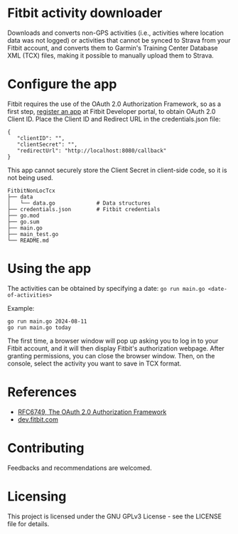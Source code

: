  # Fitbit activity downloader
 Downloads and converts non-GPS activities (i.e., activities where location data was not logged) or activities that cannot be synced to Strava from your Fitbit account, and converts them to Garmin's Training Center Database XML (TCX) files, making it possible to manually upload them to Strava. 

 # Configure the app
 Fitbit requires the use of the OAuth 2.0 Authorization Framework, so as a first step, [register an app](https://dev.fitbit.com/apps/new) at Fitbit Developer portal, to obtain OAuth 2.0 Client ID. Place the Client ID and Redirect URL in the credentials.json file:
 ```
{
    "clientID": "",
    "clientSecret": "",
    "redirectUrl": "http://localhost:8080/callback"
}
```

This app cannot securely store the Client Secret in client-side code, so it is not being used.


```
FitbitNonLocTcx
├── data                    
│   └── data.go             # Data structures 
├── credentials.json        # Fitbit credentials
├── go.mod                  
├── go.sum                  
├── main.go
├── main_test.go
└── README.md
```

 # Using the app

 The activities can be obtained by specifying a date: ```go run main.go <date-of-activities> ```

 Example:  
 ```
 go run main.go 2024-08-11
 go run main.go today
 ```

 The first time, a browser window will pop up asking you to log in to your Fitbit account, and it will then display Fitbit's authorization webpage. After granting permissions, you can close the browser window. Then, on the console, select the activity you want to save in TCX format.

 # References
 - [RFC6749, The OAuth 2.0 Authorization Framework](https://datatracker.ietf.org/doc/html/rfc6749)
 - [dev.fitbit.com](https://dev.fitbit.com/build/reference/)

 # Contributing
 Feedbacks and recommendations are welcomed.

 # Licensing
 This project is licensed under the GNU GPLv3 License - see the LICENSE file for details.

